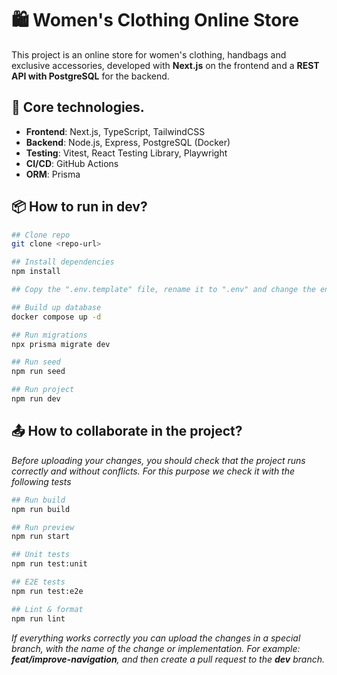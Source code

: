 # 🛍️ Women's Clothing Online Store

This project is an online store for women's clothing, handbags and exclusive accessories, developed with **Next.js** on the frontend and a **REST API with PostgreSQL** for the backend.

## 🚀 Core technologies.

- **Frontend**: Next.js, TypeScript, TailwindCSS
- **Backend**: Node.js, Express, PostgreSQL (Docker)
- **Testing**: Vitest, React Testing Library, Playwright
- **CI/CD**: GitHub Actions
- **ORM**: Prisma

## 📦 How to run in dev?

```bash
## Clone repo
git clone <repo-url>

## Install dependencies
npm install

## Copy the ".env.template" file, rename it to ".env" and change the environment variables

## Build up database
docker compose up -d

## Run migrations
npx prisma migrate dev

## Run seed
npm run seed

## Run project
npm run dev
```

## 📤 How to collaborate in the project?

*Before uploading your changes, you should check that the project runs correctly and without conflicts. For this purpose we check it with the following tests*

```bash
## Run build
npm run build

## Run preview
npm run start

## Unit tests
npm run test:unit

## E2E tests
npm run test:e2e

## Lint & format
npm run lint
```

*If everything works correctly you can upload the changes in a special branch, with the name of the change or implementation. For example: **feat/improve-navigation**, and then create a pull request to the **dev** branch.*